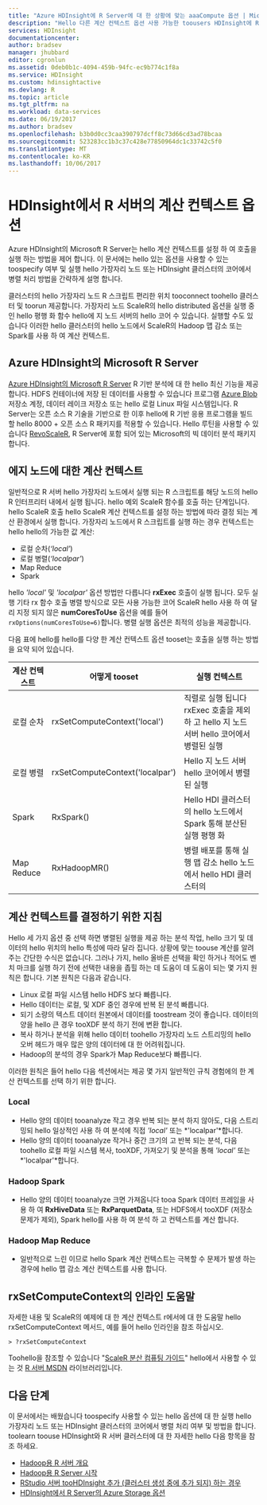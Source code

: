```yaml
---
title: "Azure HDInsight에 R Server에 대 한 상황에 맞는 aaaCompute 옵션 | Microsoft Docs"
description: "Hello 다른 계산 컨텍스트 옵션 사용 가능한 toousers HDInsight에 R server에 대 한 자세한 내용은"
services: HDInsight
documentationcenter: 
author: bradsev
manager: jhubbard
editor: cgronlun
ms.assetid: 0deb0b1c-4094-459b-94fc-ec9b774c1f8a
ms.service: HDInsight
ms.custom: hdinsightactive
ms.devlang: R
ms.topic: article
ms.tgt_pltfrm: na
ms.workload: data-services
ms.date: 06/19/2017
ms.author: bradsev
ms.openlocfilehash: b3b0d0cc3caa390797dcff8c73d66cd3ad78bcaa
ms.sourcegitcommit: 523283cc1b3c37c428e77850964dc1c33742c5f0
ms.translationtype: MT
ms.contentlocale: ko-KR
ms.lasthandoff: 10/06/2017
---
```

# <a name="compute-context-options-for-r-server-on-hdinsight"></a>HDInsight에서 R 서버의 계산 컨텍스트 옵션

Azure HDInsight의 Microsoft R Server는 hello 계산 컨텍스트를 설정 하 여 호출을 실행 하는 방법을 제어 합니다. 이 문서에는 hello 있는 옵션을 사용할 수 있는 toospecify 여부 및 실행 hello 가장자리 노드 또는 HDInsight 클러스터의 코어에서 병렬 처리 방법을 간략하게 설명 합니다.

클러스터의 hello 가장자리 노드 R 스크립트 편리한 위치 tooconnect toohello 클러스터 및 toorun 제공합니다. 가장자리 노드 ScaleR의 hello distributed 옵션을 실행 중인 hello 평행 화 함수 hello에 지 노드 서버의 hello 코어 수 있습니다. 실행할 수도 있습니다 이러한 hello 클러스터의 hello 노드에서 ScaleR의 Hadoop 맵 감소 또는 Spark를 사용 하 여 계산 컨텍스트.

## <a name="microsoft-r-server-on-azure-hdinsight"></a>Azure HDInsight의 Microsoft R Server
[Azure HDInsight의 Microsoft R Server](hdinsight-hadoop-r-server-overview.md) R 기반 분석에 대 한 hello 최신 기능을 제공 합니다. HDFS 컨테이너에 저장 된 데이터를 사용할 수 있습니다 프로그램 [Azure Blob](../storage/common/storage-introduction.md "Azure Blob 저장소") 저장소 계정, 데이터 레이크 저장소 또는 hello 로컬 Linux 파일 시스템입니다. R Server는 오픈 소스 R 기술을 기반으로 한 이후 hello에 R 기반 응용 프로그램을 빌드할 hello 8000 + 오픈 소스 R 패키지를 적용할 수 있습니다. Hello 루틴을 사용할 수 있습니다 [RevoScaleR](https://msdn.microsoft.com/microsoft-r/scaler/scaler), R Server에 포함 되어 있는 Microsoft의 빅 데이터 분석 패키지 합니다.  

## <a name="compute-contexts-for-an-edge-node"></a>에지 노드에 대한 계산 컨텍스트
일반적으로 R 서버 hello 가장자리 노드에서 실행 되는 R 스크립트를 해당 노드의 hello R 인터프리터 내에서 실행 됩니다. hello 예외 ScaleR 함수를 호출 하는 단계입니다. hello ScaleR 호출 hello ScaleR 계산 컨텍스트를 설정 하는 방법에 따라 결정 되는 계산 환경에서 실행 합니다.  가장자리 노드에서 R 스크립트를 실행 하는 경우 컨텍스트는 hello hello의 가능한 값 계산:

- 로컬 순차(*‘local’*)
- 로컬 병렬(*‘localpar’*)
- Map Reduce
- Spark

hello *'local'* 및 *'localpar'* 옵션 방법만 다릅니다 **rxExec** 호출이 실행 됩니다. 모두 실행 기타 rx 함수 호출 병렬 방식으로 모든 사용 가능한 코어 ScaleR hello 사용 하 여 달리 지정 되지 않은 **numCoresToUse** 옵션을 예를 들어 `rxOptions(numCoresToUse=6)`합니다. 병렬 실행 옵션은 최적의 성능을 제공합니다.

다음 표에 hello를 hello를 다양 한 계산 컨텍스트 옵션 tooset는 호출을 실행 하는 방법을 요약 되어 있습니다.

| 계산 컨텍스트  | 어떻게 tooset                      | 실행 컨텍스트                        |
| ---------------- | ------------------------------- | ---------------------------------------- |
| 로컬 순차 | rxSetComputeContext('local')    | 직렬로 실행 됩니다 rxExec 호출을 제외 하 고 hello 지 노드 서버 hello 코어에서 병렬된 실행 |
| 로컬 병렬   | rxSetComputeContext('localpar') | Hello 지 노드 서버 hello 코어에서 병렬된 실행 |
| Spark            | RxSpark()                       | Hello HDI 클러스터의 hello 노드에서 Spark 통해 분산된 실행 평행 화 |
| Map Reduce       | RxHadoopMR()                    | 병렬 배포를 통해 실행 맵 감소 hello 노드에서 hello HDI 클러스터의 |

## <a name="guidelines-for-deciding-on-a-compute-context"></a>계산 컨텍스트를 결정하기 위한 지침

Hello 세 가지 옵션 중 선택 하면 병렬된 실행을 제공 하는 분석 작업, hello 크기 및 데이터의 hello 위치의 hello 특성에 따라 달라 집니다. 상황에 맞는 toouse 계산를 알려 주는 간단한 수식은 없습니다. 그러나 가지, hello 올바른 선택을 확인 하거나 적어도 벤치 마크를 실행 하기 전에 선택한 내용을 좁힐 하는 데 도움이 데 도움이 되는 몇 가지 원칙은 합니다. 기본 원칙은 다음과 같습니다.

- Linux 로컬 파일 시스템 hello HDFS 보다 빠릅니다.
- Hello 데이터는 로컬, 및 XDF 중인 경우에 반복 된 분석 빠릅니다.
- 되기 소량의 텍스트 데이터 원본에서 데이터를 toostream 것이 좋습니다. 데이터의 양을 hello 큰 경우 tooXDF 분석 하기 전에 변환 합니다.
- 복사 하거나 분석을 위해 hello 데이터 toohello 가장자리 노드 스트리밍의 hello 오버 헤드가 매우 많은 양의 데이터에 대 한 어려워집니다.
- Hadoop의 분석의 경우 Spark가 Map Reduce보다 빠릅니다.

이러한 원칙은 들어 hello 다음 섹션에서는 제공 몇 가지 일반적인 규칙 경험에의 한 계산 컨텍스트를 선택 하기 위한 합니다.

### <a name="local"></a>Local
* Hello 양의 데이터 tooanalyze 작고 경우 반복 되는 분석 하지 않아도, 다음 스트리밍되 hello 일상적인 사용 하 여 분석에 직접 *'local'* 또는 *'localpar'*합니다.
* Hello 양의 데이터 tooanalyze 작거나 중간 크기의 고 반복 되는 분석, 다음 toohello 로컬 파일 시스템 복사, tooXDF, 가져오기 및 분석을 통해 *'local'* 또는 *'localpar'*합니다.

### <a name="hadoop-spark"></a>Hadoop Spark
* Hello 양의 데이터 tooanalyze 크면 가져옵니다 tooa Spark 데이터 프레임을 사용 하 여 **RxHiveData** 또는 **RxParquetData**, 또는 HDFS에서 tooXDF (저장소 문제가 제외), Spark hello를 사용 하 여 분석 하 고 컨텍스트를 계산 합니다.

### <a name="hadoop-map-reduce"></a>Hadoop Map Reduce
* 일반적으로 느린 이므로 hello Spark 계산 컨텍스트는 극복할 수 문제가 발생 하는 경우에 hello 맵 감소 계산 컨텍스트를 사용 합니다.  

## <a name="inline-help-on-rxsetcomputecontext"></a>rxSetComputeContext의 인라인 도움말
자세한 내용 및 ScaleR의 예제에 대 한 계산 컨텍스트 r에서에 대 한 도움말 hello rxSetComputeContext 메서드, 예를 들어 hello 인라인을 참조 하십시오.

    > ?rxSetComputeContext

Toohello을 참조할 수 있습니다 "[ScaleR 분산 컴퓨팅 가이드](https://msdn.microsoft.com/microsoft-r/scaler-distributed-computing)" hello에서 사용할 수 있는 것 [R 서버 MSDN](https://msdn.microsoft.com/library/mt674634.aspx "MSDN에 R Server") 라이브러리입니다.

## <a name="next-steps"></a>다음 단계
이 문서에서는 배웠습니다 toospecify 사용할 수 있는 hello 옵션에 대 한 실행 hello 가장자리 노드 또는 HDInsight 클러스터의 코어에서 병렬 처리 여부 및 방법을 합니다. toolearn toouse HDInsight와 R 서버 클러스터에 대 한 자세한 hello 다음 항목을 참조 하세요.

* [Hadoop용 R 서버 개요](hdinsight-hadoop-r-server-overview.md)
* [Hadoop용 R Server 시작](hdinsight-hadoop-r-server-get-started.md)
* [RStudio 서버 tooHDInsight 추가 (클러스터 생성 중에 추가 되지) 하는 경우](hdinsight-hadoop-r-server-install-r-studio.md)
* [HDInsight에서 R Server의 Azure Storage 옵션](hdinsight-hadoop-r-server-storage.md)

